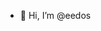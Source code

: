 - 👋 Hi, I’m @eedos

<!---
eedos/eedos is a ✨ special ✨ repository because its `README.md` (this file) appears on your GitHub profile.
You can click the Preview link to take a look at your changes.
--->
